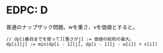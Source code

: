 # EDPC: D

普通のナップザック問題。wを重さ、vを価値とすると。

```
// dp[i番目までを使って][重さがj] := 価値の総和の最大。
dp[i][j] := min(dp[i - 1][j], dp[i - 1][j - w[i]] + v[i])
```
